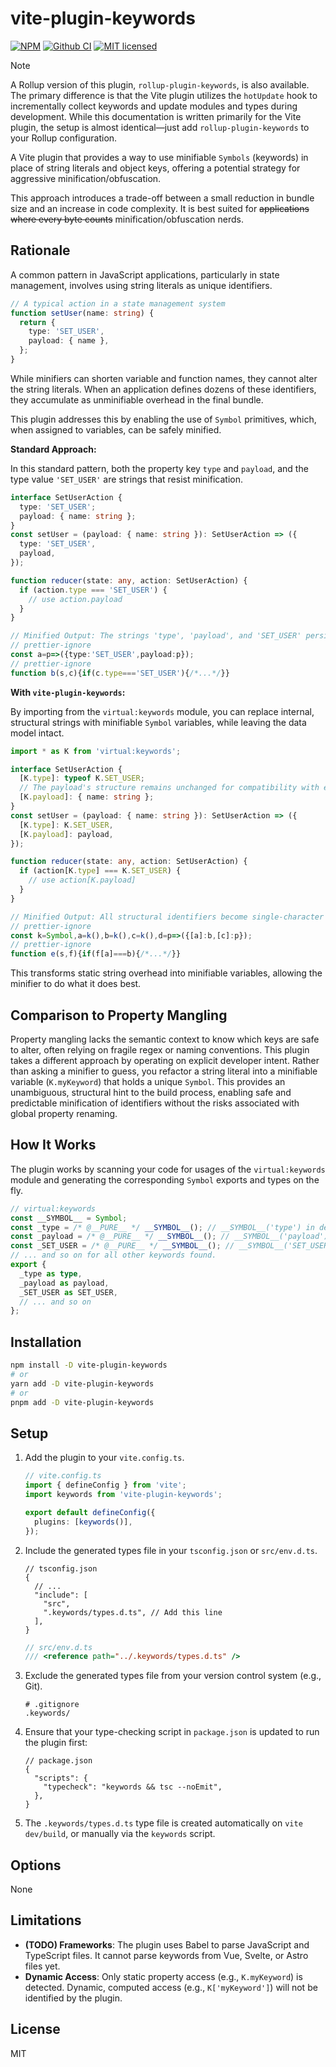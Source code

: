 # vite-plugin-keywords

[![NPM][npm-badge]][npm-url]
[![Github CI][ci-badge]][ci-url]
[![MIT licensed][license-badge]][license-url]

[npm-badge]: https://img.shields.io/npm/v/vite-plugin-keywords.svg
[npm-url]: https://www.npmjs.com/package/vite-plugin-keywords
[ci-badge]: https://github.com/cueaz/vite-plugin-keywords/actions/workflows/ci.yaml/badge.svg
[ci-url]: https://github.com/cueaz/vite-plugin-keywords/actions/workflows/ci.yaml
[license-badge]: https://img.shields.io/badge/license-MIT-blue.svg
[license-url]: https://github.com/cueaz/vite-plugine-keywords/blob/main/LICENSE

> [!NOTE]
> A Rollup version of this plugin, `rollup-plugin-keywords`, is also available. The primary difference is that the Vite plugin utilizes the `hotUpdate` hook to incrementally collect keywords and update modules and types during development. While this documentation is written primarily for the Vite plugin, the setup is almost identical—just add `rollup-plugin-keywords` to your Rollup configuration.

A Vite plugin that provides a way to use minifiable `Symbols` (keywords) in place of string literals and object keys, offering a potential strategy for aggressive minification/obfuscation.

This approach introduces a trade-off between a small reduction in bundle size and an increase in code complexity. It is best suited for ~~applications where every byte counts~~ minification/obfuscation nerds.

## Rationale

A common pattern in JavaScript applications, particularly in state management, involves using string literals as unique identifiers.

```ts
// A typical action in a state management system
function setUser(name: string) {
  return {
    type: 'SET_USER',
    payload: { name },
  };
}
```

While minifiers can shorten variable and function names, they cannot alter the string literals. When an application defines dozens of these identifiers, they accumulate as unminifiable overhead in the final bundle.

This plugin addresses this by enabling the use of `Symbol` primitives, which, when assigned to variables, can be safely minified.

**Standard Approach:**

In this standard pattern, both the property key `type` and `payload`, and the type value `'SET_USER'` are strings that resist minification.

```ts
interface SetUserAction {
  type: 'SET_USER';
  payload: { name: string };
}
const setUser = (payload: { name: string }): SetUserAction => ({
  type: 'SET_USER',
  payload,
});

function reducer(state: any, action: SetUserAction) {
  if (action.type === 'SET_USER') {
    // use action.payload
  }
}

// Minified Output: The strings 'type', 'payload', and 'SET_USER' persist.
// prettier-ignore
const a=p=>({type:'SET_USER',payload:p});
// prettier-ignore
function b(s,c){if(c.type==='SET_USER'){/*...*/}}
```

**With `vite-plugin-keywords`:**

By importing from the `virtual:keywords` module, you can replace internal, structural strings with minifiable `Symbol` variables, while leaving the data model intact.

```ts
import * as K from 'virtual:keywords';

interface SetUserAction {
  [K.type]: typeof K.SET_USER;
  // The payload's structure remains unchanged for compatibility with external data sources.
  [K.payload]: { name: string };
}
const setUser = (payload: { name: string }): SetUserAction => ({
  [K.type]: K.SET_USER,
  [K.payload]: payload,
});

function reducer(state: any, action: SetUserAction) {
  if (action[K.type] === K.SET_USER) {
    // use action[K.payload]
  }
}

// Minified Output: All structural identifiers become single-character variables.
// prettier-ignore
const k=Symbol,a=k(),b=k(),c=k(),d=p=>({[a]:b,[c]:p});
// prettier-ignore
function e(s,f){if(f[a]===b){/*...*/}}
```

This transforms static string overhead into minifiable variables, allowing the minifier to do what it does best.

## Comparison to Property Mangling

Property mangling lacks the semantic context to know which keys are safe to alter, often relying on fragile regex or naming conventions. This plugin takes a different approach by operating on explicit developer intent. Rather than asking a minifier to guess, you refactor a string literal into a minifiable variable (`K.myKeyword`) that holds a unique `Symbol`. This provides an unambiguous, structural hint to the build process, enabling safe and predictable minification of identifiers without the risks associated with global property renaming.

## How It Works

The plugin works by scanning your code for usages of the `virtual:keywords` module and generating the corresponding `Symbol` exports and types on the fly.

```ts
// virtual:keywords
const __SYMBOL__ = Symbol;
const _type = /* @__PURE__ */ __SYMBOL__(); // __SYMBOL__('type') in dev mode
const _payload = /* @__PURE__ */ __SYMBOL__(); // __SYMBOL__('payload') in dev mode
const _SET_USER = /* @__PURE__ */ __SYMBOL__(); // __SYMBOL__('SET_USER') in dev mode
// ... and so on for all other keywords found.
export {
  _type as type,
  _payload as payload,
  _SET_USER as SET_USER,
  // ... and so on
};
```

## Installation

```bash
npm install -D vite-plugin-keywords
# or
yarn add -D vite-plugin-keywords
# or
pnpm add -D vite-plugin-keywords
```

## Setup

1. Add the plugin to your `vite.config.ts`.

   ```ts
   // vite.config.ts
   import { defineConfig } from 'vite';
   import keywords from 'vite-plugin-keywords';

   export default defineConfig({
     plugins: [keywords()],
   });
   ```

2. Include the generated types file in your `tsconfig.json` or `src/env.d.ts`.

   ```jsonc
   // tsconfig.json
   {
     // ...
     "include": [
       "src",
       ".keywords/types.d.ts", // Add this line
     ],
   }
   ```

   ```ts
   // src/env.d.ts
   /// <reference path="../.keywords/types.d.ts" />
   ```

3. Exclude the generated types file from your version control system (e.g., Git).

   ```gitignore
   # .gitignore
   .keywords/
   ```

4. Ensure that your type-checking script in `package.json` is updated to run the plugin first:

   ```jsonc
   // package.json
   {
     "scripts": {
       "typecheck": "keywords && tsc --noEmit",
     },
   }
   ```

5. The `.keywords/types.d.ts` type file is created automatically on `vite dev/build`, or manually via the `keywords` script.

## Options

None

## Limitations

- **(TODO) Frameworks**: The plugin uses Babel to parse JavaScript and TypeScript files. It cannot parse keywords from Vue, Svelte, or Astro files yet.
- **Dynamic Access**: Only static property access (e.g., `K.myKeyword`) is detected. Dynamic, computed access (e.g., `K['myKeyword']`) will not be identified by the plugin.

## License

MIT
